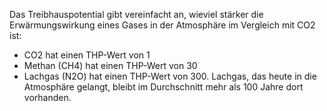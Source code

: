 Das Treibhauspotential gibt vereinfacht an, wieviel stärker die Erwärmungswirkung eines Gases in der Atmosphäre im Vergleich mit CO2 ist: 

- CO2 hat einen THP-Wert von 1
- Methan (CH4) hat einen THP-Wert von 30
- Lachgas (N2O) hat einen THP-Wert von 300. Lachgas, das heute in die Atmosphäre gelangt, bleibt im Durchschnitt mehr als 100 Jahre dort vorhanden.
